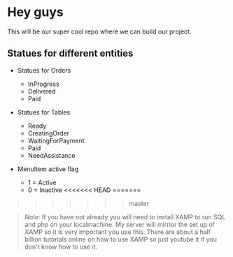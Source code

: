 # Hey guys

This will be our super cool repo where we can build our project.

## Statues for different entities

* Statues for Orders
  * InProgress
  * Delivered
  * Paid

* Statues for Tables
  * Ready
  * CreatingOrder
  * WaitingForPayment
  * Paid
  * NeedAssistance

* MenuItem active flag
  * 1 = Active
  * 0 = Inactive
<<<<<<< HEAD
=======

>>>>>>> master

> *Note:* If you have not already you will need to install XAMP to run SQL and php on your localmachine. My server will mirrior the set up of XAMP so it is very important you use this. There are about a half billion tutorials online on how to use XAMP so just youtube it if you don't know how to use it.
